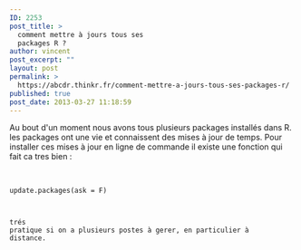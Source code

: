 ```yaml
---
ID: 2253
post_title: >
  comment mettre à jours tous ses
  packages R ?
author: vincent
post_excerpt: ""
layout: post
permalink: >
  https://abcdr.thinkr.fr/comment-mettre-a-jours-tous-ses-packages-r/
published: true
post_date: 2013-03-27 11:18:59
---
```

Au bout d'un moment nous avons tous plusieurs packages installés dans R. les packages ont une vie et connaissent des mises à jour de temps. Pour installer ces mises à jour en ligne de commande il existe une fonction qui fait ca tres bien :<br /><br /> <pre><code><br />update.packages(ask = F)<br /></pre> <br /><br />trés pratique si on a plusieurs postes à gerer, en particulier à distance.